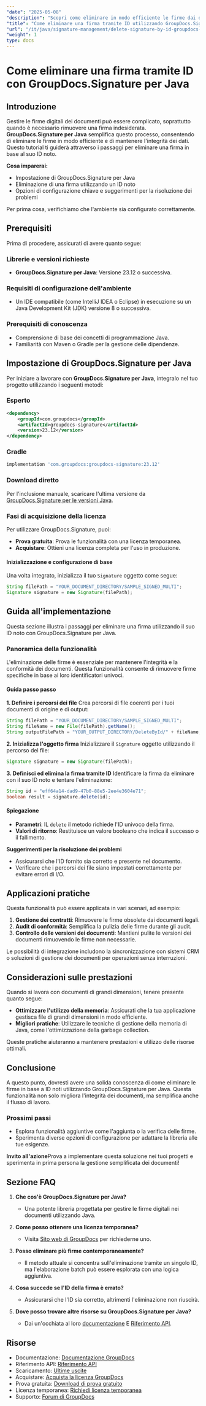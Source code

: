 ```yaml
---
"date": "2025-05-08"
"description": "Scopri come eliminare in modo efficiente le firme dai documenti utilizzando GroupDocs.Signature per Java. Questa guida illustra la configurazione, i passaggi per l'eliminazione e suggerimenti per la risoluzione dei problemi."
"title": "Come eliminare una firma tramite ID utilizzando GroupDocs.Signature per Java"
"url": "/it/java/signature-management/delete-signature-by-id-groupdocs-signature-java/"
"weight": 1
type: docs
---
```

# Come eliminare una firma tramite ID con GroupDocs.Signature per Java

## Introduzione

Gestire le firme digitali dei documenti può essere complicato, soprattutto quando è necessario rimuovere una firma indesiderata. **GroupDocs.Signature per Java** semplifica questo processo, consentendo di eliminare le firme in modo efficiente e di mantenere l'integrità dei dati. Questo tutorial ti guiderà attraverso i passaggi per eliminare una firma in base al suo ID noto.

**Cosa imparerai:**
- Impostazione di GroupDocs.Signature per Java
- Eliminazione di una firma utilizzando un ID noto
- Opzioni di configurazione chiave e suggerimenti per la risoluzione dei problemi

Per prima cosa, verifichiamo che l'ambiente sia configurato correttamente.

## Prerequisiti

Prima di procedere, assicurati di avere quanto segue:

### Librerie e versioni richieste
- **GroupDocs.Signature per Java**: Versione 23.12 o successiva.

### Requisiti di configurazione dell'ambiente
- Un IDE compatibile (come IntelliJ IDEA o Eclipse) in esecuzione su un Java Development Kit (JDK) versione 8 o successiva.

### Prerequisiti di conoscenza
- Comprensione di base dei concetti di programmazione Java.
- Familiarità con Maven o Gradle per la gestione delle dipendenze.

## Impostazione di GroupDocs.Signature per Java

Per iniziare a lavorare con **GroupDocs.Signature per Java**, integralo nel tuo progetto utilizzando i seguenti metodi:

### Esperto
```xml
<dependency>
    <groupId>com.groupdocs</groupId>
    <artifactId>groupdocs-signature</artifactId>
    <version>23.12</version>
</dependency>
```

### Gradle
```gradle
implementation 'com.groupdocs:groupdocs-signature:23.12'
```

### Download diretto
Per l'inclusione manuale, scaricare l'ultima versione da [GroupDocs.Signature per le versioni Java](https://releases.groupdocs.com/signature/java/).

### Fasi di acquisizione della licenza
Per utilizzare GroupDocs.Signature, puoi:
- **Prova gratuita**: Prova le funzionalità con una licenza temporanea.
- **Acquistare**: Ottieni una licenza completa per l'uso in produzione.

#### Inizializzazione e configurazione di base
Una volta integrato, inizializza il tuo `Signature` oggetto come segue:

```java
String filePath = "YOUR_DOCUMENT_DIRECTORY/SAMPLE_SIGNED_MULTI";
Signature signature = new Signature(filePath);
```

## Guida all'implementazione

Questa sezione illustra i passaggi per eliminare una firma utilizzando il suo ID noto con GroupDocs.Signature per Java.

### Panoramica della funzionalità

L'eliminazione delle firme è essenziale per mantenere l'integrità e la conformità dei documenti. Questa funzionalità consente di rimuovere firme specifiche in base ai loro identificatori univoci.

#### Guida passo passo

**1. Definire i percorsi dei file**
Crea percorsi di file coerenti per i tuoi documenti di origine e di output:

```java
String filePath = "YOUR_DOCUMENT_DIRECTORY/SAMPLE_SIGNED_MULTI";
String fileName = new File(filePath).getName();
String outputFilePath = "YOUR_OUTPUT_DIRECTORY/DeleteById/" + fileName;
```

**2. Inizializza l'oggetto firma**
Inizializzare il `Signature` oggetto utilizzando il percorso del file:

```java
Signature signature = new Signature(filePath);
```

**3. Definisci ed elimina la firma tramite ID**
Identificare la firma da eliminare con il suo ID noto e tentare l'eliminazione:

```java
String id = "eff64a14-dad9-47b0-88e5-2ee4e3604e71";
boolean result = signature.delete(id);
```

#### Spiegazione
- **Parametri**: IL `delete` il metodo richiede l'ID univoco della firma.
- **Valori di ritorno**: Restituisce un valore booleano che indica il successo o il fallimento.

**Suggerimenti per la risoluzione dei problemi**
- Assicurarsi che l'ID fornito sia corretto e presente nel documento.
- Verificare che i percorsi dei file siano impostati correttamente per evitare errori di I/O.

## Applicazioni pratiche

Questa funzionalità può essere applicata in vari scenari, ad esempio:

1. **Gestione dei contratti**: Rimuovere le firme obsolete dai documenti legali.
2. **Audit di conformità**: Semplifica la pulizia delle firme durante gli audit.
3. **Controllo delle versioni dei documenti**: Mantieni pulite le versioni dei documenti rimuovendo le firme non necessarie.

Le possibilità di integrazione includono la sincronizzazione con sistemi CRM o soluzioni di gestione dei documenti per operazioni senza interruzioni.

## Considerazioni sulle prestazioni

Quando si lavora con documenti di grandi dimensioni, tenere presente quanto segue:
- **Ottimizzare l'utilizzo della memoria**: Assicurati che la tua applicazione gestisca file di grandi dimensioni in modo efficiente.
- **Migliori pratiche**: Utilizzare le tecniche di gestione della memoria di Java, come l'ottimizzazione della garbage collection.

Queste pratiche aiuteranno a mantenere prestazioni e utilizzo delle risorse ottimali.

## Conclusione

A questo punto, dovresti avere una solida conoscenza di come eliminare le firme in base a ID noti utilizzando GroupDocs.Signature per Java. Questa funzionalità non solo migliora l'integrità dei documenti, ma semplifica anche il flusso di lavoro.

### Prossimi passi
- Esplora funzionalità aggiuntive come l'aggiunta o la verifica delle firme.
- Sperimenta diverse opzioni di configurazione per adattare la libreria alle tue esigenze.

**Invito all'azione**Prova a implementare questa soluzione nei tuoi progetti e sperimenta in prima persona la gestione semplificata dei documenti!

## Sezione FAQ

1. **Che cos'è GroupDocs.Signature per Java?**
   - Una potente libreria progettata per gestire le firme digitali nei documenti utilizzando Java.

2. **Come posso ottenere una licenza temporanea?**
   - Visita [Sito web di GroupDocs](https://purchase.groupdocs.com/temporary-license/) per richiederne uno.

3. **Posso eliminare più firme contemporaneamente?**
   - Il metodo attuale si concentra sull'eliminazione tramite un singolo ID, ma l'elaborazione batch può essere esplorata con una logica aggiuntiva.

4. **Cosa succede se l'ID della firma è errato?**
   - Assicurarsi che l'ID sia corretto, altrimenti l'eliminazione non riuscirà.

5. **Dove posso trovare altre risorse su GroupDocs.Signature per Java?**
   - Dai un'occhiata al loro [documentazione](https://docs.groupdocs.com/signature/java/) E [Riferimento API](https://reference.groupdocs.com/signature/java/).

## Risorse
- Documentazione: [Documentazione GroupDocs](https://docs.groupdocs.com/signature/java/)
- Riferimento API: [Riferimento API](https://reference.groupdocs.com/signature/java/)
- Scaricamento: [Ultime uscite](https://releases.groupdocs.com/signature/java/)
- Acquistare: [Acquista la licenza GroupDocs](https://purchase.groupdocs.com/buy)
- Prova gratuita: [Download di prova gratuito](https://releases.groupdocs.com/signature/java/)
- Licenza temporanea: [Richiedi licenza temporanea](https://purchase.groupdocs.com/temporary-license/)
- Supporto: [Forum di GroupDocs](https://forum.groupdocs.com/c/signature/)